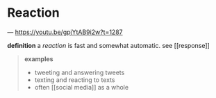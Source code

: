 # Reaction

&mdash; <https://youtu.be/gpjYtAB9i2w?t=1287>

**definition** a _reaction_ is fast and somewhat automatic. see [[response]]

> **examples**
>
> - tweeting and answering tweets
> - texting and reacting to texts
> - often [[social media]] as a whole

